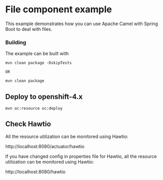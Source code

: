 # File component example

This example demonstrates how you can use Apache Camel with Spring Boot to deal with files.

### Building

The example can be built with

    mvn clean package -DskipTests

    OR

    mvn clean package


## Deploy to openshift-4.x


    mvn oc:resource oc:deploy

## Check Hawtio

All the resource utilization can be monitored using Hawtio:

http://localhost:8080/actuator/hawtio

If you have changed config in properties file for Hawtio, all the resource utilization can be monitored using Hawtio:

http://localhost:8080/hawtio
